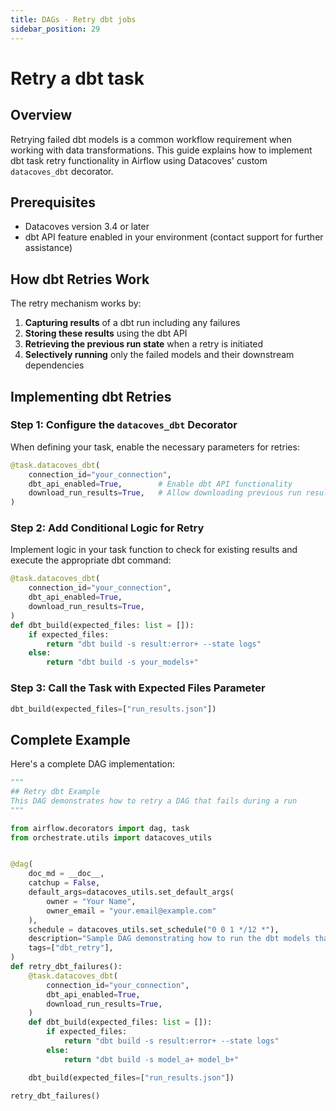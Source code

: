 ```yaml
---
title: DAGs - Retry dbt jobs
sidebar_position: 29
---
```

# Retry a dbt task

## Overview

Retrying failed dbt models is a common workflow requirement when working with data transformations. This guide explains how to implement dbt task retry functionality in Airflow using Datacoves' custom `datacoves_dbt` decorator.

## Prerequisites

- Datacoves version 3.4 or later
- dbt API feature enabled in your environment (contact support for further assistance)

## How dbt Retries Work

The retry mechanism works by:

1. **Capturing results** of a dbt run including any failures
2. **Storing these results** using the dbt API
3. **Retrieving the previous run state** when a retry is initiated
4. **Selectively running** only the failed models and their downstream dependencies

## Implementing dbt Retries

### Step 1: Configure the `datacoves_dbt` Decorator

When defining your task, enable the necessary parameters for retries:

```python
@task.datacoves_dbt(
    connection_id="your_connection",
    dbt_api_enabled=True,        # Enable dbt API functionality
    download_run_results=True,   # Allow downloading previous run results
)
```

### Step 2: Add Conditional Logic for Retry

Implement logic in your task function to check for existing results and execute the appropriate dbt command:

```python
@task.datacoves_dbt(
    connection_id="your_connection",
    dbt_api_enabled=True,
    download_run_results=True,
)
def dbt_build(expected_files: list = []):
    if expected_files:
        return "dbt build -s result:error+ --state logs"
    else:
        return "dbt build -s your_models+"
```

### Step 3: Call the Task with Expected Files Parameter

```python
dbt_build(expected_files=["run_results.json"])
```

## Complete Example

Here's a complete DAG implementation:

```python
"""
## Retry dbt Example
This DAG demonstrates how to retry a DAG that fails during a run
"""

from airflow.decorators import dag, task
from orchestrate.utils import datacoves_utils


@dag(
    doc_md = __doc__,
    catchup = False,
    default_args=datacoves_utils.set_default_args(
        owner = "Your Name",
        owner_email = "your.email@example.com"
    ),
    schedule = datacoves_utils.set_schedule("0 0 1 */12 *"),
    description="Sample DAG demonstrating how to run the dbt models that fail",
    tags=["dbt_retry"],
)
def retry_dbt_failures():
    @task.datacoves_dbt(
        connection_id="your_connection",
        dbt_api_enabled=True,
        download_run_results=True,
    )
    def dbt_build(expected_files: list = []):
        if expected_files:
            return "dbt build -s result:error+ --state logs"
        else:
            return "dbt build -s model_a+ model_b+"

    dbt_build(expected_files=["run_results.json"])

retry_dbt_failures()
```
